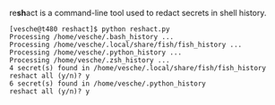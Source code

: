 re**sh**act is a command-line tool used to redact secrets in shell history.

```
[vesche@t480 reshact]$ python reshact.py
Processing /home/vesche/.bash_history ...
Processing /home/vesche/.local/share/fish/fish_history ...
Processing /home/vesche/.python_history ...
Processing /home/vesche/.zsh_history ...
4 secret(s) found in /home/vesche/.local/share/fish/fish_history
reshact all (y/n)? y
6 secret(s) found in /home/vesche/.python_history
reshact all (y/n)? y
```

